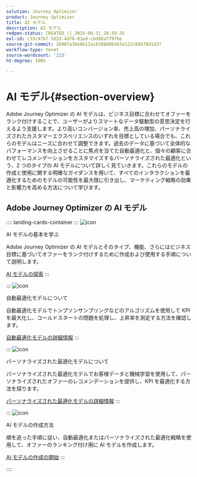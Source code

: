 ```yaml
---
solution: Journey Optimizer
product: Journey Optimizer
title: AI モデル
description: AI モデル
redpen-status: CREATED_||_2025-08-11_20-59-35
exl-id: c33c47b7-5d2d-4d76-81ed-cbd06a7797be
source-git-commit: 2b907a3be8b11ac6308d0b563e122c88478d1d37
workflow-type: tm+mt
source-wordcount: '223'
ht-degree: 100%

---
```


# AI モデル{#section-overview}

Adobe Journey Optimizer の AI モデルは、ビジネス目標に合わせてオファーをランク付けすることで、ユーザーがよりスマートなデータ駆動型の意思決定を行えるよう支援します。より高いコンバージョン率、売上高の増加、パーソナライズされたカスタマーエクスペリエンスのいずれを目標としている場合でも、これらのモデルはニーズに合わせて調整できます。過去のデータに基づいて全体的なパフォーマンスを向上させることに焦点を当てた自動最適化と、個々の顧客に合わせてレコメンデーションをカスタマイズするパーソナライズされた最適化という、2 つのタイプの AI モデルについて詳しく見ていきます。これらのモデルの作成と使用に関する明確なガイダンスを用いて、すべてのインタラクションを最適化するためのモデルの可能性を最大限に引き出し、マーケティング戦略の効果と影響力を高める方法について学びます。

## Adobe Journey Optimizer の AI モデル

:::: landing-cards-container
:::
![icon](https://cdn.experienceleague.adobe.com/icons/circle-play.svg?lang=ja)

AI モデルの基本を学ぶ

Adobe Journey Optimizer の AI モデルとそのタイプ、機能、さらにはビジネス目標に基づいてオファーをランク付けするために作成および使用する手順について説明します。

[AI モデルの探索](../using/offers/ranking/ai-models.md)
:::

:::
![icon](https://cdn.experienceleague.adobe.com/icons/chart-line.svg?lang=ja)

自動最適化モデルについて

自動最適化モデルでトンプソンサンプリングなどのアルゴリズムを使用して KPI を最大化し、コールドスタートの問題を処理し、上昇率を測定する方法を確認します。

[自動最適化モデルの詳細情報](../using/offers/ranking/auto-optimization-model.md)
:::

:::
![icon](https://cdn.experienceleague.adobe.com/icons/bullseye.svg?lang=ja)

パーソナライズされた最適化モデルについて

パーソナライズされた最適化モデルでお客様データと機械学習を使用して、パーソナライズされたオファーのレコメンデーションを提供し、KPI を最適化する方法を探ります。

[パーソナライズされた最適化モデルの詳細情報](../using/offers/ranking/personalized-optimization-model.md)
:::

:::
![icon](https://cdn.experienceleague.adobe.com/icons/list-check.svg?lang=ja)

AI モデルの作成方法

順を追った手順に従い、自動最適化またはパーソナライズされた最適化戦略を使用して、オファーのランキング付け用に AI モデルを作成します。

[AI モデルの作成の開始](../using/offers/ranking/create-ranking-strategies.md)
:::

::::
